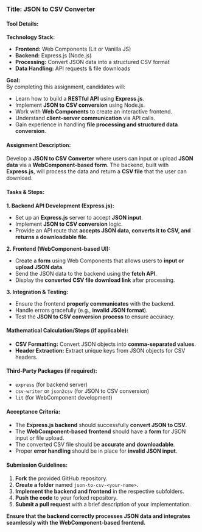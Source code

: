 ### **Title:** JSON to CSV Converter  

#### **Tool Details:**  
**Technology Stack:**  
- **Frontend:** Web Components (Lit or Vanilla JS)  
- **Backend:** Express.js (Node.js)  
- **Processing:** Convert JSON data into a structured CSV format  
- **Data Handling:** API requests & file downloads  

**Goal:**  
By completing this assignment, candidates will:  
- Learn how to build a **RESTful API** using **Express.js**.  
- Implement **JSON to CSV conversion** using Node.js.  
- Work with **Web Components** to create an interactive frontend.  
- Understand **client-server communication** via API calls.  
- Gain experience in handling **file processing and structured data conversion**.  

#### **Assignment Description:**  
Develop a **JSON to CSV Converter** where users can input or upload **JSON data** via a **WebComponent-based form**. The backend, built with **Express.js**, will process the data and return a **CSV file** that the user can download.  

#### **Tasks & Steps:**  

**1. Backend API Development (Express.js):**  
- Set up an **Express.js** server to accept **JSON input**.  
- Implement **JSON to CSV conversion** logic.  
- Provide an API route that **accepts JSON data, converts it to CSV, and returns a downloadable file**.  

**2. Frontend (WebComponent-based UI):**  
- Create a **form** using Web Components that allows users to **input or upload JSON data**.  
- Send the JSON data to the backend using the **fetch API**.  
- Display the **converted CSV file download link** after processing.  

**3. Integration & Testing:**  
- Ensure the frontend **properly communicates** with the backend.  
- Handle errors gracefully (e.g., **invalid JSON format**).  
- Test the **JSON to CSV conversion process** to ensure accuracy.  

#### **Mathematical Calculation/Steps (if applicable):**  
- **CSV Formatting:** Convert JSON objects into **comma-separated values**.  
- **Header Extraction:** Extract unique keys from JSON objects for CSV headers.  

#### **Third-Party Packages (if required):**  
- `express` (for backend server)  
- `csv-writer` or `json2csv` (for JSON to CSV conversion)  
- `lit` (for WebComponent development)  

#### **Acceptance Criteria:**  
- The **Express.js backend** should successfully **convert JSON to CSV**.  
- The **WebComponent-based frontend** should have a **form** for JSON input or file upload.  
- The converted CSV file should be **accurate and downloadable**.  
- Proper **error handling** should be in place for **invalid JSON input**.  

#### **Submission Guidelines:**  
1. **Fork** the provided GitHub repository.  
2. **Create a folder** named `json-to-csv-<your-name>`.  
3. **Implement the backend and frontend** in the respective subfolders.  
4. **Push the code** to your forked repository.  
5. **Submit a pull request** with a brief description of your implementation.  

**Ensure that the backend correctly processes JSON data and integrates seamlessly with the WebComponent-based frontend.**  
